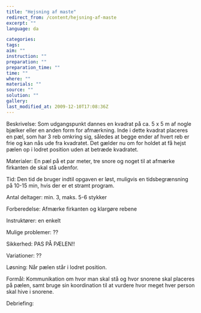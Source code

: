 ```yaml
---
title: "Hejsning af maste"
redirect_from: /content/hejsning-af-maste
excerpt: ""
language: da

categories: 
tags: 
aim: ""
instruction: ""
preparation: ""
preparation_time: ""
time: ""
where: ""
materials: ""
source: ""
solution: ""
gallery:
last_modified_at: 2009-12-10T17:08:36Z
---
```

Beskrivelse: Som udgangspunkt dannes en kvadrat på ca. 5 x 5 m af nogle bjælker eller en anden form for afmærkning. Inde i dette kvadrat placeres en pæl, som har 3 reb omkring sig, således at begge ender af hvert reb er frie og kan nås ude fra kvadratet. Det gælder nu om for holdet at få hejst pælen op i lodret position uden at betræde kvadratet.

Materialer: En pæl på et par meter, tre snore og noget til at afmærke firkanten de skal stå udenfor.

Tid: Den tid de bruger indtil opgaven er løst, muligvis en tidsbegrænsning på 10-15 min, hvis der er et stramt program.

Antal deltager: min. 3, maks. 5-6 stykker

Forberedelse: Afmærke firkanten og klargøre rebene

Instruktører: en enkelt

Mulige problemer: ??

Sikkerhed: PAS PÅ PÆLEN!!

Variationer: ??

Løsning: Når pælen står i lodret position.

Formål: Kommunikation om hvor man skal stå og hvor snorene skal placeres på pælen, samt bruge sin koordination til at vurdere hvor meget hver person skal hive i snorene.

Debriefing:
